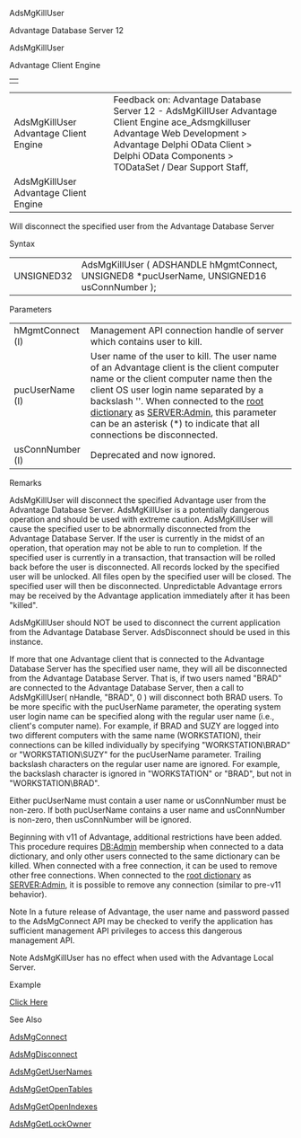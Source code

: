AdsMgKillUser




Advantage Database Server 12  

AdsMgKillUser

Advantage Client Engine

|  |
| --- |
|  |

|  |  |  |  |  |
| --- | --- | --- | --- | --- |
| AdsMgKillUser  Advantage Client Engine |  |  | Feedback on: Advantage Database Server 12 - AdsMgKillUser Advantage Client Engine ace\_Adsmgkilluser Advantage Web Development > Advantage Delphi OData Client > Delphi OData Components > TODataSet / Dear Support Staff, |  |
| AdsMgKillUser  Advantage Client Engine |  |  |  |  |

Will disconnect the specified user from the Advantage Database Server

Syntax

|  |  |
| --- | --- |
| UNSIGNED32 | AdsMgKillUser ( ADSHANDLE hMgmtConnect,  UNSIGNED8 \*pucUserName,  UNSIGNED16 usConnNumber ); |

Parameters

|  |  |
| --- | --- |
| hMgmtConnect (I) | Management API connection handle of server which contains user to kill. |
| pucUserName (I) | User name of the user to kill. The user name of an Advantage client is the client computer name or the client computer name then the client OS user login name separated by a backslash '\'. When connected to the [root dictionary](master_root_dictionary.htm) as [SERVER:Admin](master_database_base_roles.htm), this parameter can be an asterisk (\*) to indicate that all connections be disconnected. |
| usConnNumber (I) | Deprecated and now ignored. |

Remarks

AdsMgKillUser will disconnect the specified Advantage user from the Advantage Database Server. AdsMgKillUser is a potentially dangerous operation and should be used with extreme caution. AdsMgKillUser will cause the specified user to be abnormally disconnected from the Advantage Database Server. If the user is currently in the midst of an operation, that operation may not be able to run to completion. If the specified user is currently in a transaction, that transaction will be rolled back before the user is disconnected. All records locked by the specified user will be unlocked. All files open by the specified user will be closed. The specified user will then be disconnected. Unpredictable Advantage errors may be received by the Advantage application immediately after it has been "killed".

AdsMgKillUser should NOT be used to disconnect the current application from the Advantage Database Server. AdsDisconnect should be used in this instance.

If more that one Advantage client that is connected to the Advantage Database Server has the specified user name, they will all be disconnected from the Advantage Database Server. That is, if two users named "BRAD" are connected to the Advantage Database Server, then a call to AdsMgKillUser( nHandle, "BRAD", 0 ) will disconnect both BRAD users. To be more specific with the pucUserName parameter, the operating system user login name can be specified along with the regular user name (i.e., client's computer name). For example, if BRAD and SUZY are logged into two different computers with the same name (WORKSTATION), their connections can be killed individually by specifying "WORKSTATION\BRAD" or "WORKSTATION\SUZY" for the pucUserName parameter. Trailing backslash characters on the regular user name are ignored. For example, the backslash character is ignored in "WORKSTATION\" or "BRAD\", but not in "WORKSTATION\BRAD\".

Either pucUserName must contain a user name or usConnNumber must be non-zero. If both pucUserName contains a user name and usConnNumber is non-zero, then usConnNumber will be ignored.

Beginning with v11 of Advantage, additional restrictions have been added. This procedure requires [DB:Admin](master_database_base_roles.htm) membership when connected to a data dictionary, and only other users connected to the same dictionary can be killed. When connected with a free connection, it can be used to remove other free connections. When connected to the [root dictionary](master_root_dictionary.htm) as [SERVER:Admin](master_database_base_roles.htm), it is possible to remove any connection (similar to pre-v11 behavior).

Note In a future release of Advantage, the user name and password passed to the AdsMgConnect API may be checked to verify the application has sufficient management API privileges to access this dangerous management API.

Note AdsMgKillUser has no effect when used with the Advantage Local Server.

Example

[Click Here](ace_advantage_management_api_examples.htm#adsmgkilluser_example)

See Also

[AdsMgConnect](ace_adsmgconnect.htm)

[AdsMgDisconnect](ace_adsmgdisconnect.htm)

[AdsMgGetUserNames](ace_adsmggetusernames.htm)

[AdsMgGetOpenTables](ace_adsmggetopentables.htm)

[AdsMgGetOpenIndexes](ace_adsmggetopenindexes.htm)

[AdsMgGetLockOwner](ace_adsmggetlockowner.htm)